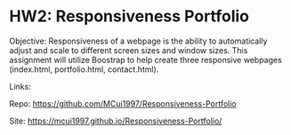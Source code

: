 # HW2: Responsiveness Portfolio

Objective: Responsiveness of a webpage is the ability to automatically adjust and scale to different screen sizes and window sizes. This assignment will utilize Boostrap to help create three responsive webpages (index.html, portfolio.html, contact.html).


Links: 

Repo: https://github.com/MCui1997/Responsiveness-Portfolio 

Site: https://mcui1997.github.io/Responsiveness-Portfolio/

